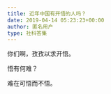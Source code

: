 ```yaml
---
title: 近年中国有开悟的人吗？
date: 2019-04-14 05:23:23+00:00
author: 匿名用户
type: 社科答集
---
```

你们啊，孜孜以求开悟。

悟有何难？

难在可悟而不悟。



